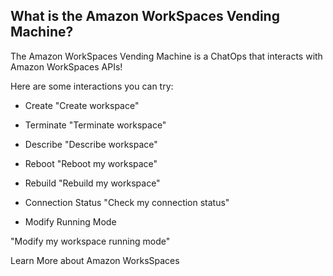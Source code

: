 ## What is the Amazon WorkSpaces Vending Machine?
The Amazon WorkSpaces Vending Machine is a ChatOps that interacts with Amazon WorkSpaces APIs!

Here are some interactions you can try:

* Create
"Create workspace"


* Terminate
"Terminate workspace"


* Describe
"Describe workspace"


* Reboot
"Reboot my workspace"


* Rebuild
"Rebuild my workspace"


* Connection Status
"Check my connection status"


* Modify Running Mode

"Modify my workspace running mode"


Learn More about Amazon WorksSpaces

